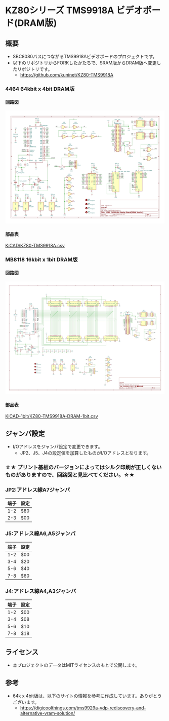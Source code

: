 # KZ80シリーズ TMS9918A ビデオボード(DRAM版)

## 概要

* SBC8080バスにつながるTMS9918Aビデオボードのプロジェクトです。
* 以下のリポジトリからFORKしたかたちで、SRAM版からDRAM版へ変更したリポジトリです。
  * https://github.com/kuninet/KZ80-TMS9918A

### 4464 64kbit x 4bit DRAM版

#### 回路図

![](image/KZ80-TMS9918A.jpg)

#### 部品表

[KiCAD/KZ80-TMS9918A.csv](KiCAD/KZ80-TMS9918A.csv)

### MB8118 16kbit x 1bit DRAM版

#### 回路図

![](KiCAD-1bit/KZ80-TMS9918A-DRAM-1bit.jpg)

#### 部品表

[KiCAD-1bit/KZ80-TMS9918A-DRAM-1bit.csv](KiCAD-1bit/KZ80-TMS9918A-DRAM-1bit.csv)

## ジャンパ設定

* I/Oアドレスをジャンパ設定で変更できます。
  * JP2、J5、J4の設定値を加算したものがI/Oアドレスとなります。

### ☆★ プリント基板のバージョンによってはシルク印刷が正しくないものがありますので、回路図と見比べてください。☆★

### JP2:アドレス線A7ジャンパ

|端子|設定|
|:--|:--|
|1-2|$80|
|2-3|$00|

### J5:アドレス線A6,A5ジャンパ

|端子|設定|
|:--|:--|
|1-2|$00|
|3-4|$20|
|5-6|$40|
|7-8|$60|

### J4:アドレス線A4,A3ジャンパ

|端子|設定|
|:--|:--|
|1-2|$00|
|3-4|$08|
|5-6|$10|
|7-8|$18|

## ライセンス
* 本プロジェクトのデータはMITライセンスのもとで公開します。

## 参考
* 64k x 4bit版は、以下のサイトの情報を参考に作成しています。ありがとうございます。
  * https://digicoolthings.com/tms9929a-vdp-rediscovery-and-alternative-vram-solution/
